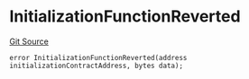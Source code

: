 # InitializationFunctionReverted
[Git Source](https://github.com/thrackle-io/rules-protocol/blob/63b22fe4cc7ce8c74a4c033635926489351a3581/src/diamond/core/DiamondCut/DiamondCutLib.sol)


```solidity
error InitializationFunctionReverted(address initializationContractAddress, bytes data);
```

